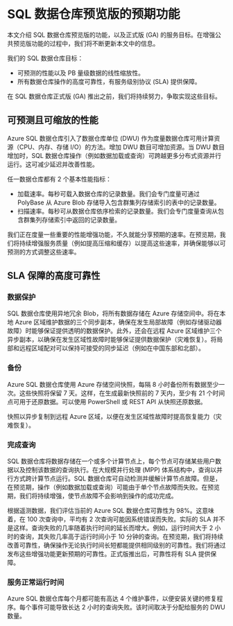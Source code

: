 <properties
   pageTitle="SQL 数据仓库预览版的预期功能 | Azure"
   description="SQL 数据仓库公共预览版功能摘要，以及正式版的目标。"
   services="sql-data-warehouse"
   documentationCenter="NA"
   authors="lvargas"
   manager="tonypet"
   editor=""/>

<tags
   ms.service="sql-data-warehouse"
   ms.date="09/22/2015"
   wacn.date="01/20/2016"/>

# SQL 数据仓库预览版的预期功能

本文介绍 SQL 数据仓库预览版的功能，以及正式版 (GA) 的服务目标。在增强公共预览版功能的过程中，我们将不断更新本文中的信息。

我们的 SQL 数据仓库目标：

- 可预测的性能以及 PB 量级数据的线性缩放性。
- 所有数据仓库操作的高度可靠性，有服务级别协议 (SLA) 提供保障。

在 SQL 数据仓库正式版 (GA) 推出之前，我们将持续努力，争取实现这些目标。

## 可预测且可缩放的性能

Azure SQL 数据仓库引入了数据仓库单位 (DWU) 作为度量数据仓库可用计算资源（CPU、内存、存储 I/O）的方法。增加 DWU 数目可增加资源。当 DWU 数目增加时，SQL 数据仓库操作（例如数据加载或查询）可跨越更多分布式资源并行运行。这可减少延迟并改善性能。

任一数据仓库都有 2 个基本性能指标：

- 加载速率。每秒可载入数据仓库的记录数量。我们会专门度量可通过 PolyBase 从 Azure Blob 存储导入包含群集列存储索引的表中的记录数量。 
- 扫描速率。每秒可从数据仓库依序检索的记录数量。我们会专门度量查询从包含群集列存储索引中返回的记录数量。


我们正在度量一些重要的性能增强功能，不久就能分享预期的速率。在预览期，我们将持续增强服务质量（例如提高压缩和缓存）以提高这些速率，并确保能够以可预测的方式调整这些速率。


## SLA 保障的高度可靠性

### 数据保护 

SQL 数据仓库使用异地冗余 Blob，将所有数据存储在 Azure 存储空间中。将在本地 Azure 区域维护数据的三个同步副本，确保在发生局部故障（例如存储驱动器故障）时能够保证提供透明的数据保护。此外，还会在远程 Azure 区域维护三个异步副本，以确保在发生区域性故障时能够保证提供数据保护（灾难恢复）。将局部和远程区域配对可以保持可接受的同步延迟（例如在中国东部和北部）。


### 备份

Azure SQL 数据仓库使用 Azure 存储空间快照，每隔 8 小时备份所有数据至少一次。这些快照将保留 7 天。这样，在生成最新快照前的 7 天内，至少有 21 个时间点可用于还原数据。可以使用 PowerShell 或 REST API 从快照还原数据。

快照以异步复制到远程 Azure 区域，以便在发生区域性故障时提高恢复能力（灾难恢复）。


### 完成查询 

SQL 数据仓库将数据存储在一个或多个计算节点上，每个节点可存储某些用户数据以及控制该数据的查询执行。在大规模并行处理 (MPP) 体系结构中，查询以并行方式跨计算节点运行。SQL 数据仓库可自动检测并缓解计算节点故障。但是，在预览期，操作（例如数据加载或查询）可能由于单个节点故障而失败。在预览期，我们将持续增强，使节点故障不会影响到操作的成功完成。

根据遥测数据，我们评估当前的 Azure SQL 数据仓库可靠性为 98%。这意味着，在 100 次查询中，平均有 2 次查询可能因系统错误而失败。实际的 SLA 并不是这样。查询失败的几率随着执行时间的延长而增大。例如，运行时间大于 2 小时的查询，其失败几率高于运行时间小于 10 分钟的查询。在预览期，我们将持续改善可靠性，确保操作无论执行时间长短都能提供相同级别的可靠性。我们将通过发布这些增强功能更新预期的可靠性。正式版推出后，可靠性将有 SLA 提供保障。

### 服务正常运行时间

Azure SQL 数据仓库每个月都可能有高达 4 个维护事件，以便安装关键的修复程序。每个事件可能导致长达 2 小时的查询失败。该时间取决于分配给服务的 DWU 数量。


<!--Image references-->

<!--Article references-->
[入门]: /documentation/articles/sql-data-warehouse-get-started-provision

<!--MSDN references-->

<!--Other Web references-->

<!---HONumber=Mooncake_1207_2015-->
